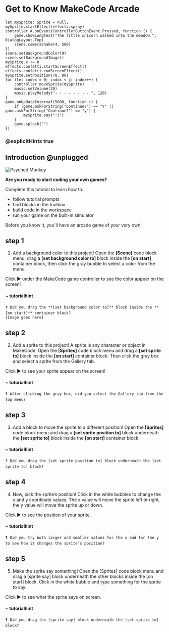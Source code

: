 # Get to Know MakeCode Arcade 


```ghost
let mySprite: Sprite = null;
mySprite.startEffect(effects.spray)
controller.A.onEvent(ControllerButtonEvent.Pressed, function () {
    game.showLongText("The little unicorn walked into the meadow.", DialogLayout.Top)
    scene.cameraShake(4, 500)
})
scene.setBackgroundColor(9)
scene.setBackgroundImage()
mySprite.x += 0
effects.confetti.startScreenEffect()
effects.confetti.endScreenEffect()
mySprite.setPosition(70, 80)
for (let index = 0; index < 4; index++) {
    controller.moveSprite(mySprite)
    music.setVolume(20)
    music.playMelody("- - - - - - - - ", 120)
}
game.onUpdateInterval(5000, function () {
    if (game.askForString("Continue?") == "Y" || game.askForString("Continue?") == "y") {
        mySprite.say(":)")
    }
    game.splash("")
})

```

### @explicitHints true

## Introduction @unplugged

![Psyched Monkey](/static/skillmap/interface/monkey.png "Psyched Monkey is Ready!" )

**Are you ready to start coding your own games?**

Complete this tutorial to learn how to:
- follow tutorial prompts
- find blocks in the toolbox
- build code in the workspace
- run your game on the built-in simulator 

Before you know it, you'll have an arcade game of your very own!

## step 1 

1. Add a background color to this project! Open the **[Scene]** code block menu, drag a **[set background color to]** block inside the **[on start]** container block, then click the gray bubble to select a color from the menu. 

Click ▶ under the MakeCode game controller to see the color appear on the screen!

#### ~ tutorialhint 
```
❓ Did you drag the **[set background color to]** block inside the **[on start]** container block?
[Image goes here]
```

## step 2

2. Add a sprite to this project! A sprite is any character or object in MakeCode. Open the **[Sprites]** code block menu and drag a **[set sprite to]** block inside the **[on start]** container block. Then click the gray box and select a sprite from the Gallery tab. 

Click ▶ to see your sprite appear on the screen!


#### ~ tutorialhint 
```
❓ After clicking the gray box, did you select the Gallery tab from the top menu?
```


## step 3

3.  Add a block to move the sprite to a different position! Open the **[Sprites]** code block menu and drag a **[set sprite position to]** block underneath the **[set sprite to]** block inside the **[on start]** container block.

#### ~ tutorialhint 
```
❓ Did you drag the [set sprite position to] block underneath the [set sprite to] block?
```



## step 4

4. Now, pick the sprite’s position! Click in the white bubbles to change the x and y coordinate values. The x value will move the sprite left or right, the y value will move the sprite up or down.

Click ▶ to see the position of your sprite.

#### ~ tutorialhint
```
❓ Did you try both larger and smaller values for the x and for the y to see how it changes the sprite’s position?  
```


## step 5

5. Make the sprite say something! Open the [Sprites] code block menu and drag a [sprite say] block underneath the other blocks inside the [on start] block. Click in the white bubble and type something for the sprite to say. 

Click ▶ to see what the sprite says on screen.

#### ~ tutorialhint
```
❓ Did you drag the [sprite say] block underneath the [set sprite to] block?
```
